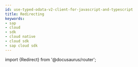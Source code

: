 ```yaml
---
id: use-typed-odata-v2-client-for-javascript-and-typescript
title: Redirecting
keywords:
- sap
- cloud
- sdk
- cloud native
- cloud sdk
- sap cloud sdk
---
```


import {Redirect} from '@docusaurus/router';

<Redirect to="odata-v2-client" />

